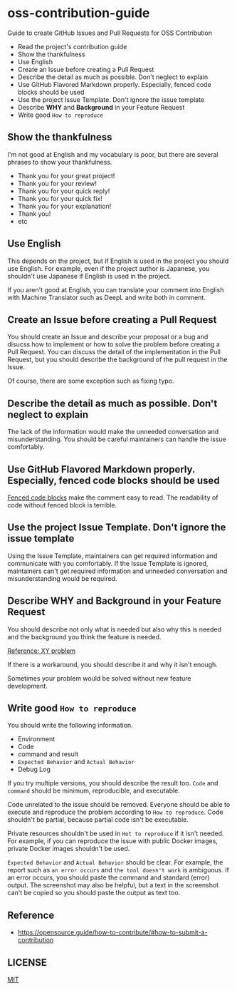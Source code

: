 # oss-contribution-guide

Guide to create GitHub Issues and Pull Requests for OSS Contribution

- Read the project's contribution guide
- Show the thankfulness
- Use English
- Create an Issue before creating a Pull Request
- Describe the detail as much as possible. Don't neglect to explain
- Use GitHub Flavored Markdown properly. Especially, fenced code blocks should be used
- Use the project Issue Template. Don't ignore the issue template
- Describe **WHY** and **Background** in your Feature Request
- Write good `How to reproduce`

## Show the thankfulness

I'm not good at English and my vocabulary is poor, but there are several phrases to show your thankfulness.

- Thank you for your great project!
- Thank you for your review!
- Thank you for your quick reply!
- Thank you for your quick fix!
- Thank you for your explanation!
- Thank you!
- etc

## Use English

This depends on the project, but if English is used in the project you should use English.
For example, even if the project author is Japanese, you shouldn't use Japanese if English is used in the project.

If you aren't good at English, you can translate your comment into English with Machine Translator such as DeepL and write both in comment.

## Create an Issue before creating a Pull Request

You should create an Issue and describe your proposal or a bug and disucss how to implement or how to solve the problem before creating a Pull Request.
You can discuss the detail of the implementation in the Pull Request, but you should describe the background of the pull request in the Issue.

Of course, there are some exception such as fixing typo.

## Describe the detail as much as possible. Don't neglect to explain

The lack of the information would make the unneeded conversation and misunderstanding.
You should be careful maintainers can handle the issue comfortably.

## Use GitHub Flavored Markdown properly. Especially, fenced code blocks should be used

[Fenced code blocks](https://docs.github.com/en/get-started/writing-on-github/working-with-advanced-formatting/creating-and-highlighting-code-blocks) make the comment easy to read.
The readability of code without fenced block is terrible.

## Use the project Issue Template. Don't ignore the issue template

Using the Issue Template, maintainers can get required information and communicate with you comfortably.
If the Issue Template is ignored, maintainers can't get required information and unneeded conversation and misunderstanding would be required.

## Describe **WHY** and **Background** in your Feature Request

You should describe not only what is needed but also why this is needed and the background you think the feature is needed.

[Reference: XY problem](https://en.wikipedia.org/wiki/XY_problem)

If there is a workaround, you should describe it and why it isn't enough.

Sometimes your problem would be solved without new feature development.

## Write good `How to reproduce`

You should write the following information.

- Environment
- Code
- command and result
- `Expected Behavior` and `Actual Behavior`
- Debug Log

If you try multiple versions, you should describe the result too.
`Code` and `command` should be minimum, reproducible, and executable.

Code unrelated to the issue should be removed.
Everyone should be able to execute and reproduce the problem according to `How to reproduce`.
Code shouldn't be partial, because partial code isn't be executable.

Private resources shouldn't be used in `Hot to reproduce` if it isn't needed.
For example, if you can reproduce the issue with public Docker images, private Docker images shouldn't be used.

`Expected Behavior` and `Actual Behavior` should be clear.
For example, the report such as `an error occurs` and `the tool doesn't work` is ambiguous.
If an error occurs, you should paste the command and standard (error) output.
The screenshot may also be helpful, but a text in the screenshot can't be copied so you should paste the output as text too.

## Reference

- https://opensource.guide/how-to-contribute/#how-to-submit-a-contribution

## LICENSE

[MIT](LICENSE)
